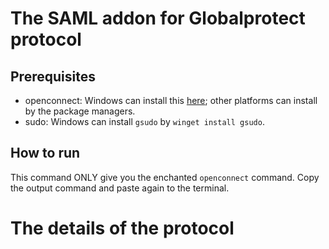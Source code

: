 # The SAML addon for Globalprotect protocol

## Prerequisites
- openconnect: Windows can install this [here](https://openconnect.github.io/openconnect-gui/); other platforms can install by the package managers.
- sudo: Windows can install `gsudo` by `winget install gsudo`.

## How to run
This command ONLY give you the enchanted `openconnect` command.  Copy the output command and paste again to the terminal.

# The details of the protocol

